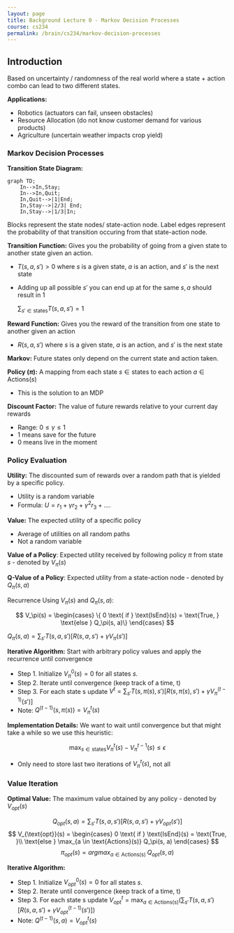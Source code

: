 ```yaml
---
layout: page
title: Background Lecture 0 - Markov Decision Processes
course: cs234
permalink: /brain/cs234/markov-decision-processes
---
```


## Introduction
Based on uncertainty / randomness of the real world where a state + action combo can lead to two different states.

**Applications:**
- Robotics (actuators can fail, unseen obstacles)
- Resource Allocation (do not know customer demand for various products)
- Agriculture (uncertain weather impacts crop yield)

### Markov Decision Processes

**Transition State Diagram:** 

```mermaid!
graph TD;
    In-->In,Stay;
    In-->In,Quit;
    In,Quit-->|1|End;
    In,Stay-->|2/3| End;
    In,Stay-->|1/3|In;
```

Blocks represent the state nodes/ state-action node. Label edges represent the probability of that transition occuring from that state-action node.

**Transition Function:** Gives you the probability of going from a given state to another state given an action.
- $T(s, a, s') > 0$ where $s$ is a given state, $a$ is an action, and $s'$ is the next state
- Adding up all possible $s'$ you can end up at for the same $s, a$ should result in 1
    
    $\sum_{s' \in \text{states}}T(s, a, s') = 1$

**Reward Function:** Gives you the reward of the transition from one state to another given an action
- $R(s, a, s')$ where $s$ is a given state, $a$ is an action, and $s'$ is the next state

**Markov:** Future states only depend on the current state and action taken.

**Policy ($\pi$):** A mapping from each state $s \in \text{states}$ to each action $a \in \text{Actions}(s)$
- This is the solution to an MDP

**Discount Factor:** The value of future rewards relative to your current day rewards 
- Range: $0 \leq \gamma \leq 1$
- 1 means save for the future
- 0 means live in the moment

### Policy Evaluation

**Utility:** The discounted sum of rewards over a random path that is yielded by a specific policy.
- Utility is a random variable
- Formula: $U = r_1 + \gamma r_2 + \gamma^2 r_3 + ....$

**Value:** The expected utility of a specific policy
- Average of utilities on all random paths
- Not a random variable

**Value of a Policy**: Expected utility received by following policy $\pi$ from state $s$ - denoted by $V_\pi(s)$

**Q-Value of a Policy**: Expected utility from a state-action node - denoted by $Q_\pi(s, a)$

Recurrence Using $V_\pi(s)$ and $Q_\pi(s, a)$:

$$
V_\pi(s) = 
    \begin{cases}
        \{
        0 \text{ if } \text{IsEnd}(s) = \text{True, }
            \text{else } Q_\pi(s, a)\}
    \end{cases}
$$

$Q_\pi(s, a) = \sum_{s'}T(s, a, s')[R(s, a, s') + \gamma V_\pi(s')]$

**Iterative Algorithm:** Start with arbitrary policy values and apply the recurrence until convergence

- Step 1. Initialize $V^0_\pi(s) = 0$ for all states $s$.
- Step 2. Iterate until convergence (keep track of a time, t)
- Step 3. For each state s update $V^t = \sum_{s'}T(s, \pi(s), s')[R(s, \pi(s), s') + \gamma V^{(t-1)}_\pi(s')]$
- Note:  $Q^{(t-1)}(s, \pi(s)) = V^t_\pi(s)$

**Implementation Details:** We want to wait until convergence but that might take a while so we use this heuristic:

$$\text{max}_{s \in \text{states}} V^t _\pi(s) - V^{t-1} _\pi(s) \leq \epsilon$$

- Only need to store last two iterations of $V^t_\pi(s)$, not all 

### Value Iteration

**Optimal Value:** The maximum value obtained by any policy - denoted by $V_{opt}(s)$

$$Q_{opt}(s, a) = \sum_{s'}T(s, a, s')[R(s, a, s') + \gamma V_{opt}(s')]$$
$$
V_{\text{opt}}(s) = 
\begin{cases}
0 \text{ if } \text{IsEnd}(s) = \text{True, }\\
\text{else } \max_{a \in \text{Actions}(s)} Q_\pi(s, a)
\end{cases}
$$
$$\pi_{opt}(s) = argmax_{a \in \text{Actions(s) }} \text{ }Q_{opt}(s,a)$$

**Iterative Algorithm:** 
- Step 1. Initialize $V^0_{opt}(s) = 0$ for all states $s$.
- Step 2. Iterate until convergence (keep track of a time, t)
- Step 3. For each state s update $V_{opt}^t = \text{max}_{a \in \text{Actions(s)}} (\sum _{s'}T(s, a, s')[R(s, a, s') + \gamma V^{(t-1)} _{opt}(s')])$
- Note:  $Q^{(t-1)}(s, a) = V^t_{opt}(s)$

